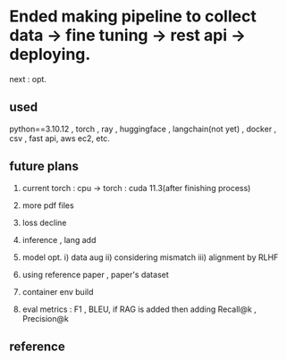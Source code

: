 # Ended making pipeline to collect data -> fine tuning -> rest api -> deploying.

next : opt.

## used ##
python==3.10.12 , torch , ray , huggingface , langchain(not yet) , docker , csv , fast api, aws ec2, etc.

## future plans ## 

1) current torch : cpu -> torch : cuda 11.3(after finishing process)<br>
2) more pdf files<br>
3) loss decline
4) inference , lang add
5) model opt. i) data aug ii) considering mismatch iii) alignment by RLHF<br>

6) using reference paper , paper's dataset
7) container env build 

7) eval metrics : F1 , BLEU, if RAG is added then adding Recall@k , Precision@k

## reference ## 

